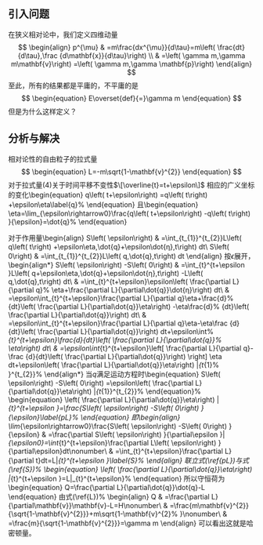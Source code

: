 ## 引入问题

在狭义相对论中，我们定义四维动量
$$
\begin{align}
p^{\mu}  &  =m\frac{dx^{\mu}}{d\tau}=m\left(  \frac{dt}{d\tau},\frac
{d\mathbf{x}}{d\tau}\right) \\
&  =\left(  \gamma m,\gamma m\mathbf{v}\right)  =\left(  \gamma m,\gamma
\mathbf{p}\right)
\end{align}
$$
至此，所有的结果都是平庸的，不平庸的是
$$
\begin{equation}
E\overset{def}{=}\gamma m
\end{equation}
$$
但是为什么这样定义？

## 分析与解决

相对论性的自由粒子的拉式量
$$
\begin{equation}
L=-m\sqrt{1-\mathbf{v}^{2}}
\end{equation}
$$
对于拉式量(4)关于时间平移不变性$\[\overline{t}=t+\epsilon\]$
相应的广义坐标的变化\begin{equation}
q\left(  t+\epsilon\right)  =q\left(  t\right)  +\epsilon\eta\label{q}%
\end{equation}
且\begin{equation}
\eta=\lim_{\epsilon\rightarrow0}\frac{q\left(  t+\epsilon\right)  -q\left(
t\right)  }{\epsilon}=\dot{q}%
\end{equation}


对于作用量\begin{align}
S\left(  \epsilon\right)   &  =\int_{t_{1}}^{t_{2}}L\left(  q\left(  t\right)
+\epsilon\eta,\dot{q}+\epsilon\dot{η},t\right)  dt\\
S\left(  0\right)   &  =\int_{t_{1}}^{t_{2}}L\left(  q,\dot{q},t\right)  dt
\end{align}
按$\epsilon$展开，\begin{align*}
S\left(  \epsilon\right)  -S\left(  0\right)    & =\int_{t}^{t+\epsilon
}L\left(  q+\epsilon\eta,\dot{q}+\epsilon\dot{η},t\right)  -L\left(
q,\dot{q},t\right)  dt\\
& =\int_{t}^{t+\epsilon}\epsilon\left(  \frac{\partial L}{\partial q}%
\eta+\frac{\partial L}{\partial\dot{q}}\dot{η}\right)  dt\\
& =\epsilon\int_{t}^{t+\epsilon}\frac{\partial L}{\partial q}\eta+\frac{d}%
{dt}\left(  \frac{\partial L}{\partial\dot{q}}\eta\right)  -\eta\frac{d}%
{dt}\left(  \frac{\partial L}{\partial\dot{q}}\right)  dt\\
& =\epsilon\int_{t}^{t+\epsilon}\frac{\partial L}{\partial q}\eta-\eta\frac
{d}{dt}\left(  \frac{\partial L}{\partial\dot{q}}\right)  dt+\epsilon\int%
_{t}^{t+\epsilon}\frac{d}{dt}\left(  \frac{\partial L}{\partial\dot{q}}%
\eta\right)  dt\\
& =\epsilon\int_{t}^{t+\epsilon}\left[  \frac{\partial L}{\partial q}-\frac
{d}{dt}\left(  \frac{\partial L}{\partial\dot{q}}\right)  \right]  \eta
dt+\epsilon\left(  \frac{\partial L}{\partial\dot{q}}\eta\right)  |_{t_{1}%
}^{t_{2}}%
\end{align*}
当$q$满足运动方程时\begin{equation}
S\left(  \epsilon\right)  -S\left(  0\right)  =\epsilon\left(  \frac{\partial
L}{\partial\dot{q}}\eta\right)  |_{t_{1}}^{t_{2}}%
\end{equation}%
\begin{equation}
\left(  \frac{\partial L}{\partial\dot{q}}\eta\right)  |_{t}^{t+\epsilon
}=\frac{S\left(  \epsilon\right)  -S\left(  0\right)  }{\epsilon}\label{pL}%
\end{equation}
即\begin{align}
\lim_{\epsilon\rightarrow0}\frac{S\left(  \epsilon\right)  -S\left(  0\right)
}{\epsilon}  & =\frac{\partial S\left(  \epsilon\right)  }{\partial\epsilon
}|_{\epsilon0}=\int_{t}^{t+\epsilon}\frac{\partial L\left(  \epsilon\right)
}{\partial\epsilon}dt\nonumber\\
& =\int_{t}^{t+\epsilon}\frac{\partial L}{\partial t}dt=L|_{t}^{t+\epsilon
}\label{S}%
\end{align}
联立式(\ref{pL})与式(\ref{S})%
\begin{equation}
\left(  \frac{\partial L}{\partial\dot{q}}\eta\right)  |_{t}^{t+\epsilon
}=L|_{t}^{t+\epsilon}%
\end{equation}
所以守恒荷为\begin{equation}
Q=\frac{\partial L}{\partial\dot{q}}\dot{q}-L
\end{equation}
由式(\ref{L})%
\begin{align}
Q &  =\frac{\partial L}{\partial\mathbf{v}}\mathbf{v}-L=H\nonumber\\
&  =\frac{m\mathbf{v}^{2}}{\sqrt{1-\mathbf{v}^{2}}}+m\sqrt{1-\mathbf{v}^{2}%
}\nonumber\\
&  =\frac{m}{\sqrt{1-\mathbf{v}^{2}}}=\gamma m
\end{align}
可以看出这就是哈密顿量。

<!--stackedit_data:
eyJoaXN0b3J5IjpbNTkwNDU3NDM4LC0yMDg4NzQ2NjEyXX0=
-->